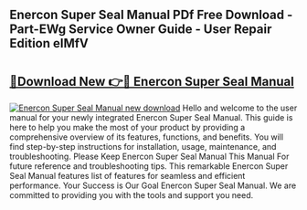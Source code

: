 ## Enercon Super Seal Manual PDf Free Download - Part-EWg Service Owner Guide - User Repair Edition eIMfV

# <h2><a href="http://bc13966.oget.top/?id=Enercon+Super+Seal+Manual">🔗Download New 👉🔴 Enercon Super Seal Manual</a></h2>

[![Enercon Super Seal Manual new download](https://i.imgur.com/5g1atiW.png)](http://bc13966.oget.top/?id=Enercon+Super+Seal+Manual)
Hello and welcome to the user manual for your newly integrated Enercon Super Seal Manual. This guide is here to help you make the most of your product by providing a comprehensive overview of its features, functions, and benefits. You will find step-by-step instructions for installation, usage, maintenance, and troubleshooting. Please Keep Enercon Super Seal Manual This Manual For future reference and troubleshooting tips. This remarkable Enercon Super Seal Manual features list of features for seamless and efficient performance. Your Success is Our Goal Enercon Super Seal Manual. We are committed to providing you with the tools and support you need.
